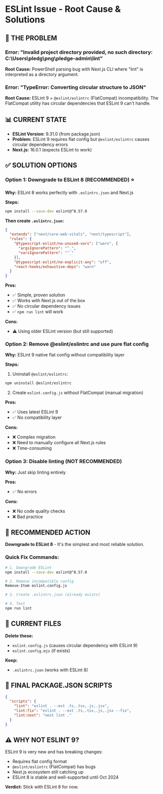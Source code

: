 # ESLint Issue - Root Cause & Solutions

## 🔴 THE PROBLEM

### Error: "Invalid project directory provided, no such directory: C:\Users\pledg\png\pledge-admin\lint"

**Root Cause:** PowerShell parsing bug with Next.js CLI where "lint" is interpreted as a directory argument.

### Error: "TypeError: Converting circular structure to JSON"

**Root Cause:** ESLint 9 + `@eslint/eslintrc` (FlatCompat) incompatibility. The FlatCompat utility has circular dependencies that ESLint 9 can't handle.

## 📊 CURRENT STATE

- **ESLint Version:** 9.31.0 (from package.json)
- **Problem:** ESLint 9 requires flat config but `@eslint/eslintrc` causes circular dependency errors
- **Next.js:** 16.0.1 (expects ESLint to work)

## ✅ SOLUTION OPTIONS

### Option 1: Downgrade to ESLint 8 (RECOMMENDED) ⭐

**Why:** ESLint 8 works perfectly with `.eslintrc.json` and Next.js

**Steps:**
```bash
npm install --save-dev eslint@^8.57.0
```

**Then create `.eslintrc.json`:**
```json
{
  "extends": ["next/core-web-vitals", "next/typescript"],
  "rules": {
    "@typescript-eslint/no-unused-vars": ["warn", {
      "argsIgnorePattern": "^_",
      "varsIgnorePattern": "^_"
    }],
    "@typescript-eslint/no-explicit-any": "off",
    "react-hooks/exhaustive-deps": "warn"
  }
}
```

**Pros:**
- ✅ Simple, proven solution
- ✅ Works with Next.js out of the box
- ✅ No circular dependency issues
- ✅ `npm run lint` will work

**Cons:**
- ⚠️ Using older ESLint version (but still supported)

### Option 2: Remove @eslint/eslintrc and use pure flat config

**Why:** ESLint 9 native flat config without compatibility layer

**Steps:**
1. Uninstall `@eslint/eslintrc`:
```bash
npm uninstall @eslint/eslintrc
```

2. Create `eslint.config.js` without FlatCompat (manual migration)

**Pros:**
- ✅ Uses latest ESLint 9
- ✅ No compatibility layer

**Cons:**
- ❌ Complex migration
- ❌ Need to manually configure all Next.js rules
- ❌ Time-consuming

### Option 3: Disable linting (NOT RECOMMENDED)

**Why:** Just skip linting entirely

**Pros:**
- ✅ No errors

**Cons:**
- ❌ No code quality checks
- ❌ Bad practice

## 🚀 RECOMMENDED ACTION

**Downgrade to ESLint 8** - It's the simplest and most reliable solution.

### Quick Fix Commands:

```bash
# 1. Downgrade ESLint
npm install --save-dev eslint@^8.57.0

# 2. Remove incompatible config
Remove-Item eslint.config.js

# 3. Create .eslintrc.json (already exists)

# 4. Test
npm run lint
```

## 📝 CURRENT FILES

**Delete these:**
- `eslint.config.js` (causes circular dependency with ESLint 9)
- `eslint.config.mjs` (if exists)

**Keep:**
- `.eslintrc.json` (works with ESLint 8)

## 🎯 FINAL PACKAGE.JSON SCRIPTS

```json
{
  "scripts": {
    "lint": "eslint . --ext .ts,.tsx,.js,.jsx",
    "lint:fix": "eslint . --ext .ts,.tsx,.js,.jsx --fix",
    "lint:next": "next lint ."
  }
}
```

## ⚠️ WHY NOT ESLINT 9?

ESLint 9 is very new and has breaking changes:
- Requires flat config format
- `@eslint/eslintrc` (FlatCompat) has bugs
- Next.js ecosystem still catching up
- ESLint 8 is stable and well-supported until Oct 2024

**Verdict:** Stick with ESLint 8 for now.
